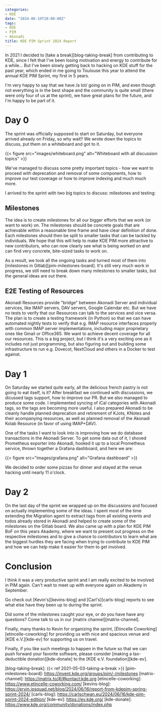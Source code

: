 ```yaml
---
categories:
- KDE
date: "2024-06-19T20:00:00Z"
tags:
- KDE
- PIM
- Akonadi
title: KDE PIM Sprint 2024 Report
---
```


In 2021 I decided to [take a break][blog-taking-break] from contributing to KDE,
since I felt that I've been losing motivation and energy to contribute for a while…
But I've been slowly getting back to hacking on KDE stuff for the past year, which
ended in me going to Toulouse this year to attend the annual KDE PIM Sprint, my
first in 5 years.

I'm very happy to say that we have /a lot/ going on in PIM, and even though not
everything is in the best shape and the community is quite small (there were only
four of us at the sprint), we have great plans for the future, and I'm happy to be
part of it.

# Day 0

The sprint was officially supposed to start on Saturday, but everyone arrived already
on Friday, so why wait? We wrote down the topics to discuss, put them on a whiteboard
and got to it.

{{< figure src="images/whiteboard.png" alt="Whiteboard with all discussion topics" >}}

We've managed to discuss some pretty important topics - how we want to proceed with
deprecation and removal of some components, how to improve our test coverage or how
to improve indexing and much much more.

I arrived to the sprint with two big topics to discuss: milestones and testing:

## Milestones

The idea is to create milestones for all our bigger efforts that we work (or want
to work) on. The milestones should be concrete goals that are achievable within a
reasonable time frame and have clear definition of done. Each milestones should then
be split to smaller tasks that can be tackled by individuals. We hope that this
will help to make KDE PIM more attractive to new contributors, who can now clearly
see what is being worked on and can find very concrete, bite-sized tasks to work
on.

As a result, we took all the ongoing tasks and turned most of them into
[milestones in Gitlab][pim-milestones-board]. It's still very much work in progress,
we still need to break down many milestones to smaller tasks, but the general ideas
are out there.


## E2E Testing of Resources

Akonadi Resources provide "bridge" between Akonadi Server and individual services,
like IMAP servers, DAV servers, Google Calendar etc. But we have no tests to verify
that our Resources can talk to the services and vice versa. The plan is to create
a testing framework (in Python) so that we can have automated nightly tests to
verify that e.g. IMAP resource interfaces properly with common IMAP server
implementations, including major proprietary ones like Gmail or Office365. We want
to achieve decent coverage for all our resources. This is a big project, but I think
it's a very exciting one as it includes not just programming, but also figuring out
and building some infrastructure to run e.g. Dovecot, NextCloud and others in
a Docker to test against.

# Day 1

On Saturday we started quite early, all the delicious french pastry is not going to
eat itself, is it? After breakfast we continued with discussions, we dicussed tags
support, how to improve our PR. But we also managed  to produce some code. I
implemented syncing of iCal categories with Akonadi tags, so the tags are becoming
more useful. I also prepared Akonadi to be cleanly handle planned deprecation and
retirement of KJots, KNotes and their acompanying resources, as well as planned
removal of the Akonadi Kolab Resource (in favor of using IMAP+DAV).

One of the tasks I want to look into is improving how we do database transactions in
the Akonadi Server. To get some data out of it, I shoved Prometheus exporter into 
Akonadi, hooked it up to a local Prometheus service, thrown together a Grafana 
dashboard, and here we are:

{{< figure src="images/grafana.png" alt="Grafana dashboard" >}}

We decided to order some pizzas for dinner and stayed at the venue hacking until
nearly 11 o'clock.

# Day 2

On the last day of the sprint we wrapped up on the discussions and focused on actually
implementing some of the ideas. I spent most of the time extending the Migration agent
to extract tags from all existing events and todos already stored in Akonadi and helped
to create some of the milestones on the Gitlab board. We also came up with a plan for
KDE PIM BoF on this years Akademy, where we want to present out progress on the
respective milestones and to give a chance to contributors to learn what are the biggest
hurdles they are facing when trying to contribute to KDE PIM and how we can help make
it easier for them to get involved.

# Conclusion

I think it was a very productive sprint and I am really excited to be involved in PIM
again. Can't wait to meet up with everyone again on Akademy in September.

Go check out [Kevin's][kevins-blog] and [Carl's][carls-blog] reports to see what else
have they been up to during the sprint.

Did some of the milestones caught your eye, or do you have have any questions? Come
talk to us in our [matrix channel][matrix-channel]. 

Finally, many thanks to Kevin for organizing the sprint,
[Étincelle Coworking][etincelle-coworking] for providing us with nice and spacious
venue and [KDE e.V.][kde-ev] for supporting us on travel.

Finally, if you like such meetings to happen in the future so that we can push forward
your favorite software, please consider [making a tax-deductible donation][kde-donate]
to the [KDE e.V. foundation][kde-ev].


[blog-taking-break]: {{< ref 2021-05-03-taking-a-break >}}
[pim-milestones-board]: https://invent.kde.org/groups/pim/-/milestones
[matrix-channel]: https://matrix.to/#/#kontact:kde.org
[etincelle-coworking]: https://www.etincelle-coworking.com/
[kevins-blog]: https://ervin.ipsquad.net/blog/2024/06/16/report-from-kdepim-spring-sprint-2024/
[carls-blog]: https://carlschwan.eu/2024/06/16/kde-pim-sprint-2024-edition/
[kde-ev]: https://ev.kde.org/
[kde-donate]: https://www.kde.org/community/donations/index.php
